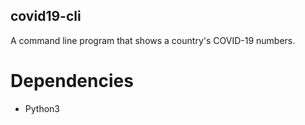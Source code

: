 ## covid19-cli
A command line program that shows a country's COVID-19 numbers.
# Dependencies
* Python3
